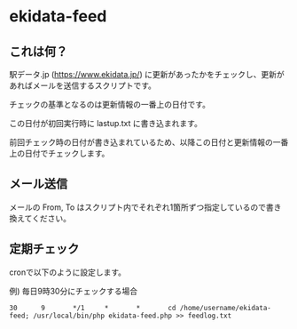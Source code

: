 # ekidata-feed

## これは何？

駅データ.jp (https://www.ekidata.jp/) に更新があったかをチェックし、更新があればメールを送信するスクリプトです。

チェックの基準となるのは更新情報の一番上の日付です。

この日付が初回実行時に lastup.txt に書き込まれます。

前回チェック時の日付が書き込まれているため、以降この日付と更新情報の一番上の日付でチェックします。

## メール送信

メールの From, To はスクリプト内でそれぞれ1箇所ずつ指定しているので書き換えてください。

## 定期チェック

cronで以下のように設定します。

例) 毎日9時30分にチェックする場合
```
30      9       */1     *       *       cd /home/username/ekidata-feed; /usr/local/bin/php ekidata-feed.php >> feedlog.txt
```
